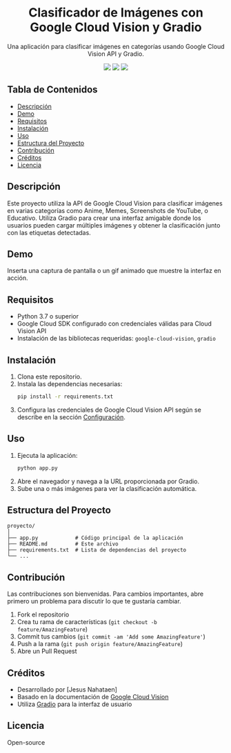 
<!-- Título del Proyecto -->
<h1 align="center">Clasificador de Imágenes con Google Cloud Vision y Gradio</h1>

<!-- Descripción Breve -->
<p align="center">Una aplicación para clasificar imágenes en categorías usando Google Cloud Vision API y Gradio.</p>

<!-- Badges -->
<p align="center">
    <img src="https://img.shields.io/badge/Python-3.7%2B-blue">
    <img src="https://img.shields.io/badge/Gradio-2.0.0-green">
    <img src="https://img.shields.io/badge/Google%20Cloud%20Vision-API-yellow">
</p>

<!-- Tabla de Contenidos -->
## Tabla de Contenidos
- [Descripción](#descripción)
- [Demo](#demo)
- [Requisitos](#requisitos)
- [Instalación](#instalación)
- [Uso](#uso)
- [Estructura del Proyecto](#estructura-del-proyecto)
- [Contribución](#contribución)
- [Créditos](#créditos)
- [Licencia](#licencia)

<!-- Descripción -->
## Descripción
Este proyecto utiliza la API de Google Cloud Vision para clasificar imágenes en varias categorías como Anime, Memes, Screenshots de YouTube, o Educativo. Utiliza Gradio para crear una interfaz amigable donde los usuarios pueden cargar múltiples imágenes y obtener la clasificación junto con las etiquetas detectadas.

<!-- Demo -->
## Demo
Inserta una captura de pantalla o un gif animado que muestre la interfaz en acción.

<!-- Requisitos -->
## Requisitos
- Python 3.7 o superior
- Google Cloud SDK configurado con credenciales válidas para Cloud Vision API
- Instalación de las bibliotecas requeridas: `google-cloud-vision`, `gradio`

<!-- Instalación -->
## Instalación
1. Clona este repositorio.
2. Instala las dependencias necesarias:
   ```bash
   pip install -r requirements.txt
   ```
3. Configura las credenciales de Google Cloud Vision API según se describe en la sección [Configuración](#configuración).

<!-- Uso -->
## Uso
1. Ejecuta la aplicación:
   ```bash
   python app.py
   ```
2. Abre el navegador y navega a la URL proporcionada por Gradio.
3. Sube una o más imágenes para ver la clasificación automática.

<!-- Estructura del Proyecto -->
## Estructura del Proyecto
```
proyecto/
│
├── app.py            # Código principal de la aplicación
├── README.md         # Este archivo
├── requirements.txt  # Lista de dependencias del proyecto
└── ...
```

<!-- Contribución -->
## Contribución
Las contribuciones son bienvenidas. Para cambios importantes, abre primero un problema para discutir lo que te gustaría cambiar.

1. Fork el repositorio
2. Crea tu rama de características (`git checkout -b feature/AmazingFeature`)
3. Commit tus cambios (`git commit -am 'Add some AmazingFeature'`)
4. Push a la rama (`git push origin feature/AmazingFeature`)
5. Abre un Pull Request

<!-- Créditos -->
## Créditos
- Desarrollado por [Jesus Nahataen]
- Basado en la documentación de [Google Cloud Vision](https://cloud.google.com/vision)
- Utiliza [Gradio](https://gradio.app/) para la interfaz de usuario

<!-- Licencia -->
## Licencia
Open-source 

